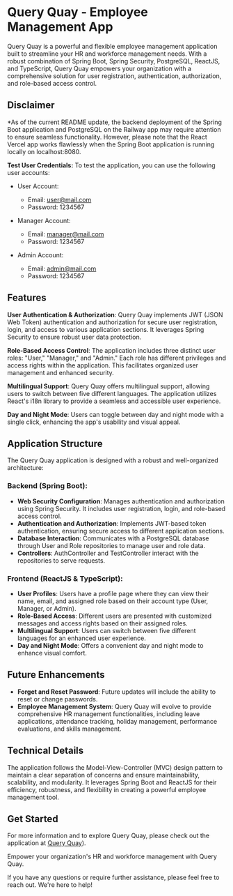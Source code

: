 # Query Quay - Employee Management App
Query Quay is a powerful and flexible employee management application built to streamline your HR and workforce management needs. With a robust combination of Spring Boot, Spring Security, PostgreSQL, ReactJS, and TypeScript, Query Quay empowers your organization with a comprehensive solution for user registration, authentication, authorization, and role-based access control.

## Disclaimer
*As of the current README update, the backend deployment of the Spring Boot application and PostgreSQL on the Railway app may require attention to ensure seamless functionality. However, please note that the React Vercel app works flawlessly when the Spring Boot application is running locally on localhost:8080.

**Test User Credentials:**
To test the application, you can use the following user accounts:

- User Account:
  - Email: user@mail.com
  - Password: 1234567

- Manager Account:
  - Email: manager@mail.com
  - Password: 1234567

- Admin Account:
  - Email: admin@mail.com
  - Password: 1234567

## Features
**User Authentication & Authorization**: Query Quay implements JWT (JSON Web Token) authentication and authorization for secure user registration, login, and access to various application sections. It leverages Spring Security to ensure robust user data protection.

**Role-Based Access Control**: The application includes three distinct user roles: "User," "Manager," and "Admin." Each role has different privileges and access rights within the application. This facilitates organized user management and enhanced security.

**Multilingual Support**: Query Quay offers multilingual support, allowing users to switch between five different languages. The application utilizes React's i18n library to provide a seamless and accessible user experience.

**Day and Night Mode**: Users can toggle between day and night mode with a single click, enhancing the app's usability and visual appeal.

## Application Structure
The Query Quay application is designed with a robust and well-organized architecture:

### Backend (Spring Boot):

- **Web Security Configuration**: Manages authentication and authorization using Spring Security. It includes user registration, login, and role-based access control.
- **Authentication and Authorization**: Implements JWT-based token authentication, ensuring secure access to different application sections.
- **Database Interaction**: Communicates with a PostgreSQL database through User and Role repositories to manage user and role data.
- **Controllers**: AuthController and TestController interact with the repositories to serve requests.

### Frontend (ReactJS & TypeScript):

- **User Profiles**: Users have a profile page where they can view their name, email, and assigned role based on their account type (User, Manager, or Admin).
- **Role-Based Access**: Different users are presented with customized messages and access rights based on their assigned roles.
- **Multilingual Support**: Users can switch between five different languages for an enhanced user experience.
- **Day and Night Mode**: Offers a convenient day and night mode to enhance visual comfort.

## Future Enhancements
- **Forget and Reset Password**: Future updates will include the ability to reset or change passwords.
- **Employee Management System**: Query Quay will evolve to provide comprehensive HR management functionalities, including leave applications, attendance tracking, holiday management, performance evaluations, and skills management.

## Technical Details
The application follows the Model-View-Controller (MVC) design pattern to maintain a clear separation of concerns and ensure maintainability, scalability, and modularity. It leverages Spring Boot and ReactJS for their efficiency, robustness, and flexibility in creating a powerful employee management tool.

## Get Started
For more information and to explore Query Quay, please check out the application at [Query Quay](https://queryquay.vercel.app/)).

Empower your organization's HR and workforce management with Query Quay.

If you have any questions or require further assistance, please feel free to reach out. We're here to help!
